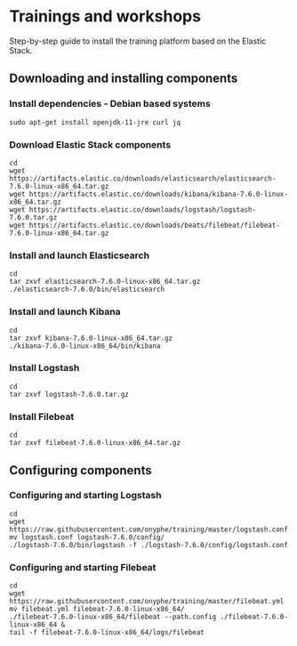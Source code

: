 # Trainings and workshops

Step-by-step guide to install the training platform based on the Elastic Stack.

## Downloading and installing components

### Install dependencies - Debian based systems

```
sudo apt-get install openjdk-11-jre curl jq
```

### Download Elastic Stack components

```
cd
wget https://artifacts.elastic.co/downloads/elasticsearch/elasticsearch-7.6.0-linux-x86_64.tar.gz 
wget https://artifacts.elastic.co/downloads/kibana/kibana-7.6.0-linux-x86_64.tar.gz 
wget https://artifacts.elastic.co/downloads/logstash/logstash-7.6.0.tar.gz  
wget https://artifacts.elastic.co/downloads/beats/filebeat/filebeat-7.6.0-linux-x86_64.tar.gz 
```

### Install and launch Elasticsearch

```
cd
tar zxvf elasticsearch-7.6.0-linux-x86_64.tar.gz 
./elasticsearch-7.6.0/bin/elasticsearch
```

### Install and launch Kibana

```
cd
tar zxvf kibana-7.6.0-linux-x86_64.tar.gz
./kibana-7.6.0-linux-x86_64/bin/kibana
```

### Install Logstash

```
cd
tar zxvf logstash-7.6.0.tar.gz
```

### Install Filebeat

```
cd
tar zxvf filebeat-7.6.0-linux-x86_64.tar.gz
```

## Configuring components

### Configuring and starting Logstash

```
cd
wget https://raw.githubusercontent.com/onyphe/training/master/logstash.conf
mv logstash.conf logstash-7.6.0/config/
./logstash-7.6.0/bin/logstash -f ./logstash-7.6.0/config/logstash.conf
```

### Configuring and starting Filebeat

```
cd
wget https://raw.githubusercontent.com/onyphe/training/master/filebeat.yml
mv filebeat.yml filebeat-7.6.0-linux-x86_64/
./filebeat-7.6.0-linux-x86_64/filebeat --path.config ./filebeat-7.6.0-linux-x86_64 &
tail -f filebeat-7.6.0-linux-x86_64/logs/filebeat
```
